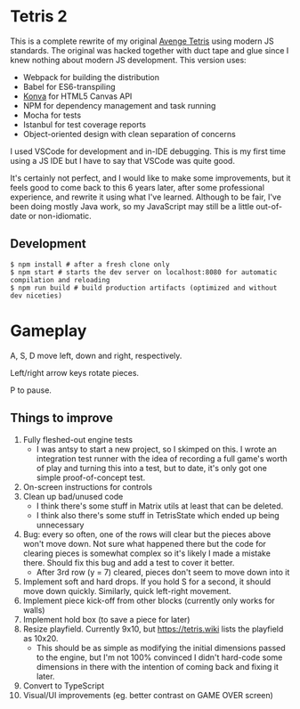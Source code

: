 # Tetris 2

This is a complete rewrite of my original [Avenge Tetris](https://github.com/RichardSchmitz/AvengeTetris) using modern JS standards. The original was hacked together with duct tape and glue since I knew nothing about modern JS development. This version uses:

* Webpack for building the distribution
* Babel for ES6-transpiling
* [Konva](https://konvajs.org/docs/) for HTML5 Canvas API
* NPM for dependency management and task running
* Mocha for tests
* Istanbul for test coverage reports
* Object-oriented design with clean separation of concerns

I used VSCode for development and in-IDE debugging. This is my first time using a JS IDE but I have to say that VSCode was quite good.

It's certainly not perfect, and I would like to make some improvements, but it feels good to come back to this 6 years later, after some professional experience, and rewrite it using what I've learned. Although to be fair, I've been doing mostly Java work, so my JavaScript may still be a little out-of-date or non-idiomatic.

## Development

```
$ npm install # after a fresh clone only
$ npm start # starts the dev server on localhost:8080 for automatic compilation and reloading
$ npm run build # build production artifacts (optimized and without dev niceties)
```

# Gameplay

A, S, D move left, down and right, respectively.

Left/right arrow keys rotate pieces.

P to pause.

## Things to improve

1. Fully fleshed-out engine tests
   * I was antsy to start a new project, so I skimped on this. I wrote an integration test runner with the idea of recording a full game's worth of play and turning this into a test, but to date, it's only got one simple proof-of-concept test.
2. On-screen instructions for controls
3. Clean up bad/unused code
   * I think there's some stuff in Matrix utils at least that can be deleted.
   * I think also there's some stuff in TetrisState which ended up being unnecessary
4. Bug: every so often, one of the rows will clear but the pieces above won't move down. Not sure what happened there but the code for clearing pieces is somewhat complex so it's likely I made a mistake there. Should fix this bug and add a test to cover it better.
   * After 3rd row (y = 7) cleared, pieces don't seem to move down into it
5. Implement soft and hard drops. If you hold S for a second, it should move down quickly. Similarly, quick left-right movement.
6. Implement piece kick-off from other blocks (currently only works for walls)
7. Implement hold box (to save a piece for later)
8. Resize playfield. Currently 9x10, but https://tetris.wiki lists the playfield as 10x20.
   * This should be as simple as modifying the initial dimensions passed to the engine, but I'm not 100% convinced I didn't hard-code some dimensions in there with the intention of coming back and fixing it later.
9. Convert to TypeScript
10. Visual/UI improvements (eg. better contrast on GAME OVER screen)
